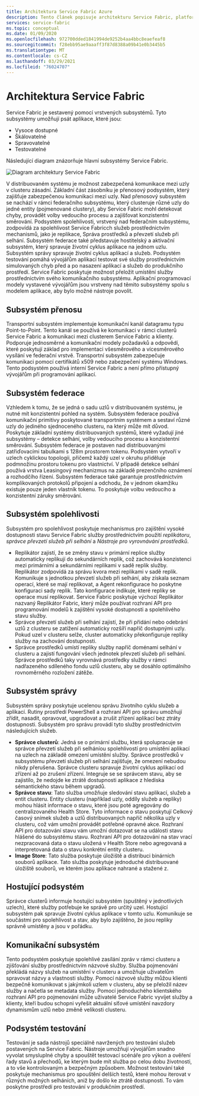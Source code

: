 ```yaml
---
title: Architektura Service Fabric Azure
description: Tento článek popisuje architekturu Service Fabric, platformu distribuovaných systémů, která se používá k vytváření škálovatelných, spolehlivých a snadno spravovaných aplikací pro Cloud.
services: service-fabric
ms.topic: conceptual
ms.date: 01/09/2020
ms.openlocfilehash: 972700dded1841994de9252b4aa4bbc8eaefeaf8
ms.sourcegitcommit: f28ebb95ae9aaaff3f87d8388a09b41e0b3445b5
ms.translationtype: MT
ms.contentlocale: cs-CZ
ms.lasthandoff: 03/29/2021
ms.locfileid: "76024707"
---
```

# <a name="service-fabric-architecture"></a>Architektura Service Fabric

Service Fabric je sestavený pomocí vrstvených subsystémů. Tyto subsystémy umožňují psát aplikace, které jsou:

* Vysoce dostupné
* Škálovatelné
* Spravovatelné
* Testovatelné

Následující diagram znázorňuje hlavní subsystémy Service Fabric.

![Diagram architektury Service Fabric](media/service-fabric-architecture/service-fabric-architecture.png)

V distribuovaném systému je možnost zabezpečená komunikace mezi uzly v clusteru zásadní. Základní část zásobníku je přenosový podsystém, který zajišťuje zabezpečenou komunikaci mezi uzly. Nad přenosový subsystém se nachází v rámci federačního subsystému, který clusteruje různé uzly do jedné entity (pojmenované clustery), aby Service Fabric mohl detekovat chyby, provádět volby vedoucího procesu a zajišťovat konzistentní směrování. Podsystém spolehlivosti, vrstvený nad federačním subsystému, zodpovídá za spolehlivost Service Fabricch služeb prostřednictvím mechanismů, jako je replikace, Správa prostředků a převzetí služeb při selhání. Subsystém federace také představuje hostitelský a aktivační subsystém, který spravuje životní cyklus aplikace na jednom uzlu. Subsystém správy spravuje životní cyklus aplikací a služeb. Podsystém testování pomáhá vývojářům aplikací testovat své služby prostřednictvím simulovaných chyb před a po nasazení aplikací a služeb do produkčního prostředí. Service Fabric poskytuje možnost přeložit umístění služby prostřednictvím svého komunikačního subsystému. Aplikační programovací modely vystavené vývojářům jsou vrstveny nad těmito subsystémy spolu s modelem aplikace, aby bylo možné nástroje povolit.

## <a name="transport-subsystem"></a>Subsystém přenosu

Transportní subsystém implementuje komunikační kanál datagramu typu Point-to-Point. Tento kanál se používá ke komunikaci v rámci clusterů Service Fabric a komunikaci mezi clusterem Service Fabric a klienty. Podporuje jednosměrné a komunikační modely požadavků a odpovědí, které poskytují základ pro implementaci všesměrového a vícesměrového vysílání ve federační vrstvě. Transportní subsystém zabezpečuje komunikaci pomocí certifikátů x509 nebo zabezpečení systému Windows. Tento podsystém používá interní Service Fabric a není přímo přístupný vývojářům při programování aplikací.

## <a name="federation-subsystem"></a>Subsystém federace

Vzhledem k tomu, že se jedná o sadu uzlů v distribuovaném systému, je nutné mít konzistentní pohled na systém. Subsystém federace používá komunikační primitivy poskytované transportním systémem a sestaví různé uzly do jediného sjednoceného clusteru, na který může mít důvod. Poskytuje základní systémy distribuovaných systémů, které vyžadují jiné subsystémy – detekce selhání, volby vedoucího procesu a konzistentní směrování. Subsystém federace je postaven nad distribuovanými zatřiďovacími tabulkami s 128m prostorem tokenu. Podsystém vytvoří v uzlech cyklickou topologii, přičemž každý uzel v okruhu přiděluje podmnožinu prostoru tokenu pro vlastnictví. V případě detekce selhání používá vrstva Leasingový mechanizmus na základě prezenčního oznámení a rozhodčího řízení. Subsystém federace také garantuje prostřednictvím komplikovaných protokolů připojení a odchodu, že v jednom okamžiku existuje pouze jeden vlastník tokenu. To poskytuje volbu vedoucího a konzistentní záruky směrování.

## <a name="reliability-subsystem"></a>Subsystém spolehlivosti

Subsystém pro spolehlivost poskytuje mechanismus pro zajištění vysoké dostupnosti stavu Service Fabric služby prostřednictvím použití *replikátoru*, *správce převzetí služeb při selhání* a *Nástroje pro vyrovnávání prostředků*.

* Replikátor zajistí, že se změny stavu v primární replice služby automaticky replikují do sekundárních replik, což zachovává konzistenci mezi primárními a sekundárními replikami v sadě replik služby. Replikátor zodpovídá za správu kvora mezi replikami v sadě replik. Komunikuje s jednotkou převzetí služeb při selhání, aby získala seznam operací, které se mají replikovat, a Agent rekonfigurace ho poskytne konfiguraci sady replik. Tato konfigurace indikuje, které repliky se operace musí replikovat. Service Fabric poskytuje výchozí Replikátor nazvaný Replikátor Fabric, který může používat rozhraní API pro programování modelů k zajištění vysoké dostupnosti a spolehlivého stavu služby.
* Správce převzetí služeb při selhání zajistí, že při přidání nebo odebrání uzlů z clusteru se zatížení automaticky rozšíří napříč dostupnými uzly. Pokud uzel v clusteru selže, cluster automaticky překonfiguruje repliky služby na zachování dostupnosti.
* Správce prostředků umístí repliky služby napříč doménami selhání v clusteru a zajistí fungování všech jednotek převzetí služeb při selhání. Správce prostředků taky vyrovnává prostředky služby v rámci nadřazeného sdíleného fondu uzlů clusteru, aby se dosáhlo optimálního rovnoměrného rozložení zátěže.

## <a name="management-subsystem"></a>Subsystém správy

Subsystém správy poskytuje ucelenou správu životního cyklu služeb a aplikací. Rutiny prostředí PowerShell a rozhraní API pro správu umožňují zřídit, nasadit, opravovat, upgradovat a zrušit zřízení aplikací bez ztráty dostupnosti. Subsystém pro správu provádí tyto služby prostřednictvím následujících služeb.

* **Správce clusterů**: Jedná se o primární službu, která spolupracuje se správce převzetí služeb při selháníou spolehlivostí pro umístění aplikací na uzlech na základě omezení umístění služby. Správce prostředků v subsystému převzetí služeb při selhání zajišťuje, že omezení nebudou nikdy přerušena. Správce clusteru spravuje životní cyklus aplikací od zřízení až po zrušení zřízení. Integruje se se správcem stavu, aby se zajistilo, že nedojde ke ztrátě dostupnosti aplikace z hlediska sémantického stavu během upgradů.
* **Správce stavu**: Tato služba umožňuje sledování stavu aplikací, služeb a entit clusteru. Entity clusteru (například uzly, oddíly služeb a repliky) mohou hlásit informace o stavu, které jsou poté agregovány do centralizovaného Health Store. Tyto informace o stavu poskytují Celkový časový snímek služeb a uzlů distribuovaných napříč několika uzly v clusteru, což vám umožní provádět potřebné opravné akce. Rozhraní API pro dotazování stavu vám umožní dotazovat se na události stavu hlášené do subsystému stavu. Rozhraní API pro dotazování na stav vrací nezpracovaná data o stavu uložená v Health Store nebo agregovaná a interpretovaná data o stavu konkrétní entity clusteru.
* **Image Store**: Tato služba poskytuje úložiště a distribuci binárních souborů aplikace. Tato služba poskytuje jednoduché distribuované úložiště souborů, ve kterém jsou aplikace nahrané a stažené z.

## <a name="hosting-subsystem"></a>Hostující podsystém

Správce clusterů informuje hostující subsystém (spuštěný v jednotlivých uzlech), které služby potřebuje ke správě pro určitý uzel. Hostující subsystém pak spravuje životní cyklus aplikace v tomto uzlu. Komunikuje se součástmi pro spolehlivost a stav, aby bylo zajištěno, že jsou repliky správně umístěny a jsou v pořádku.

## <a name="communication-subsystem"></a>Komunikační subsystém

Tento podsystém poskytuje spolehlivé zasílání zpráv v rámci clusteru a zjišťování služby prostřednictvím názvové služby. Služba pojmenování překládá názvy služeb na umístění v clusteru a umožňuje uživatelům spravovat názvy a vlastnosti služby. Pomocí názvové služby můžou klienti bezpečně komunikovat s jakýmkoli uzlem v clusteru, aby se přeložil název služby a načetla se metadata služby. Pomocí jednoduchého klientského rozhraní API pro pojmenování může uživatelé Service Fabric vyvíjet služby a klienty, kteří budou schopni vyřešit aktuální síťové umístění navzdory dynamismům uzlů nebo změně velikosti clusteru.

## <a name="testability-subsystem"></a>Podsystém testování

Testování je sada nástrojů speciálně navržených pro testování služeb postavených na Service Fabric. Nástroje umožňují vývojářům snadno vyvolat smysluplné chyby a spouštět testovací scénáře pro výkon a ověření řady stavů a přechodů, ke kterým bude mít služba po celou dobu životnosti, a to vše kontrolovaným a bezpečným způsobem. Možnost testování také poskytuje mechanismus pro spouštění delších testů, které mohou iterovat v různých možných selháních, aniž by došlo ke ztrátě dostupnosti. To vám poskytne prostředí pro testování v produkčním prostředí.
